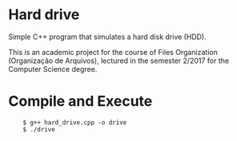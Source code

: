 # Hard drive
Simple C++ program that simulates a hard disk drive (HDD).

This is an academic project for the course of Files Organization (Organização de Arquivos), lectured in the semester 2/2017 for the Computer Science degree.

# Compile and Execute

```
    $ g++ hard_drive.cpp -o drive
    $ ./drive
```